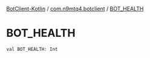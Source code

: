 [BotClient-Kotlin](../index.md) / [com.n9mtq4.botclient](index.md) / [BOT_HEALTH](.)


# BOT_HEALTH

`val BOT_HEALTH: Int`



